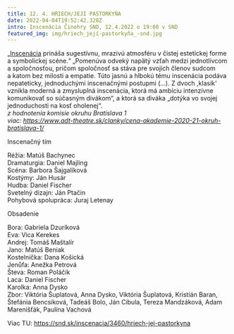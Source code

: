 ```yaml
---
title: 12. 4. HRIECH/JEJÍ PASTORKYŇA
date: 2022-04-04T19:52:42.328Z
intro: Inscenácia Činohry SND, 12.4.2022 o 19:00 v SND
featured_img: img/hriech_její-pastorkyňa_-snd.jpg
---
```

„[Inscenácia](https://snd.sk/inscenacia/3460/hriech-jej-pastorkyna) prináša sugestívnu, mrazivú atmosféru v čistej estetickej forme a symbolickej scéne.“ „Pomenúva odveký napätý vzťah medzi jednotlivcom a spoločnosťou, pričom spoločnosť sa stáva pre svojich členov sudcom a katom bez milosti a empatie. Túto jasnú a hlbokú tému inscenácia podáva nepateticky, jednoduchými inscenačnými postupmi (…). Z dvoch ,klasík‘ vznikla moderná a zmysluplná inscenácia, ktorá má ambíciu intenzívne komunikovať so súčasným divákom“, a ktorá sa diváka „dotýka vo svojej jednoduchosti na kosť oholenej“.\
*z hodnotenia komisie okruhu Bratislava 1*\
*viac: https://www.adt-theatre.sk/clanky/cena-akademie-2020-21-okruh-bratislava-1/*

Inscenačný tím

Réžia: Matúš Bachynec\
Dramaturgia: Daniel Majling\
Scéna: Barbora Šajgalíková\
Kostýmy: Ján Husár\
Hudba: Daniel Fischer\
Svetelný dizajn: Ján Ptačin\
Pohybová spolupráca: Juraj Letenay

Obsadenie

Bora: Gabriela Dzuríková\
Eva: Vica Kerekes\
Andrej: Tomáš Maštalír\
Jano: Matúš Beniak\
Kostelníčka: Dana Košická\
Jenůfa: Anežka Petrová\
Števa: Roman Poláčik\
Laca: Daniel Fischer\
Karolka: Anna Dysko\
Zbor: Viktória Šuplatová, Anna Dysko, Viktória Šuplatová, Kristián Baran, Štefánia Bencsíková, Tadeáš Bolo, Ján Cibula, Tereza Mandzáková, Adam Marenišťák, Paulína Vachová

Viac TU: https://snd.sk/inscenacia/3460/hriech-jej-pastorkyna